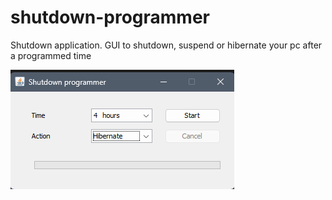 # shutdown-programmer
Shutdown application. GUI to shutdown, suspend or hibernate your pc after a programmed time


![Application GUI](gui.png)
